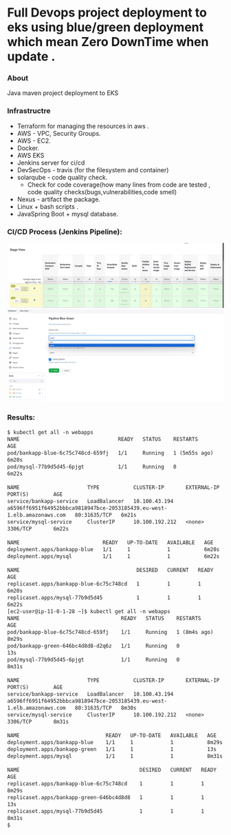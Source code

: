 # Full Devops project deployment to eks using blue/green deployment which mean Zero DownTime when update . 


### About
Java maven project deployment to EKS 

### Infrastructre 
- Terraform for managing the resources in aws .
- AWS - VPC, Security Groups.
- AWS - EC2.
- Docker.
- AWS EKS 
- Jenkins server for ci/cd
- DevSecOps - travis (for the filesystem and container)
- solarqube - code quality check.
  - Check for code coverage(how many lines from code are tested ,  code quality checks(bugs,vulnerabilities,code smell)
- Nexus -  artifact the package.
- Linux + bash scripts .
- JavaSpring Boot + mysql database.

### CI/CD Process (Jenkins Pipeline):
![screenshot](ci-cd.png)
![screenshot](blue-green.png)

### Results:
```
$ kubectl get all -n webapps
NAME                                READY   STATUS    RESTARTS        AGE
pod/bankapp-blue-6c75c748cd-659fj   1/1     Running   1 (5m55s ago)   6m20s
pod/mysql-77b9d5d45-6pjgt           1/1     Running   0               6m22s

NAME                      TYPE           CLUSTER-IP       EXTERNAL-IP                                                               PORT(S)        AGE
service/bankapp-service   LoadBalancer   10.100.43.194    a6596ff6951f64952bbbca9818947bce-2053185439.eu-west-1.elb.amazonaws.com   80:31635/TCP   6m21s
service/mysql-service     ClusterIP      10.100.192.212   <none>                                                                    3306/TCP       6m22s

NAME                           READY   UP-TO-DATE   AVAILABLE   AGE
deployment.apps/bankapp-blue   1/1     1            1           6m20s
deployment.apps/mysql          1/1     1            1           6m22s

NAME                                      DESIRED   CURRENT   READY   AGE
replicaset.apps/bankapp-blue-6c75c748cd   1         1         1       6m20s
replicaset.apps/mysql-77b9d5d45           1         1         1       6m22s
[ec2-user@ip-11-0-1-28 ~]$ kubectl get all -n webapps
NAME                                 READY   STATUS    RESTARTS       AGE
pod/bankapp-blue-6c75c748cd-659fj    1/1     Running   1 (8m4s ago)   8m29s
pod/bankapp-green-646bc4d8d8-d2q6z   1/1     Running   0              13s
pod/mysql-77b9d5d45-6pjgt            1/1     Running   0              8m31s

NAME                      TYPE           CLUSTER-IP       EXTERNAL-IP                                                               PORT(S)        AGE
service/bankapp-service   LoadBalancer   10.100.43.194    a6596ff6951f64952bbbca9818947bce-2053185439.eu-west-1.elb.amazonaws.com   80:31635/TCP   8m30s
service/mysql-service     ClusterIP      10.100.192.212   <none>                                                                    3306/TCP       8m31s

NAME                            READY   UP-TO-DATE   AVAILABLE   AGE
deployment.apps/bankapp-blue    1/1     1            1           8m29s
deployment.apps/bankapp-green   1/1     1            1           13s
deployment.apps/mysql           1/1     1            1           8m31s

NAME                                       DESIRED   CURRENT   READY   AGE
replicaset.apps/bankapp-blue-6c75c748cd    1         1         1       8m29s
replicaset.apps/bankapp-green-646bc4d8d8   1         1         1       13s
replicaset.apps/mysql-77b9d5d45            1         1         1       8m31s
$

```
